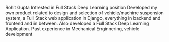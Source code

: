 
Rohit Gupta
Intrested in Full Stack Deep Learning position
Developed my own product related to design and selection of vehicle/machine suspension system, a Full Stack web application in Django, everything in backend and frontend and in between.
Also developed a Full Stack Deep Learning Application.
Past experience in Mechanical Enginnering, vehicle development

